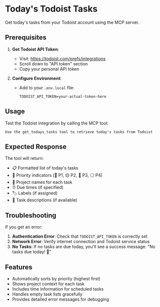 # Today's Todoist Tasks

Get today's tasks from your Todoist account using the MCP server.

## Prerequisites

1. **Get Todoist API Token**:
   - Visit: https://todoist.com/prefs/integrations
   - Scroll down to "API token" section
   - Copy your personal API token

2. **Configure Environment**:
   - Add to your `.env.local` file:
     ```
     TODOIST_API_TOKEN=your-actual-token-here
     ```

## Usage

Test the Todoist integration by calling the MCP tool:

```
Use the get_todays_tasks tool to retrieve today's tasks from Todoist
```

## Expected Response

The tool will return:
- 📋 Formatted list of today's tasks
- 🎯 Priority indicators (🔴 P1, 🟡 P2, 🔵 P3, ⚪ P4)
- 📁 Project names for each task
- ⏰ Due times (if specified)
- 🏷️ Labels (if assigned)
- 📝 Task descriptions (if available)

## Troubleshooting

If you get an error:
1. **Authentication Error**: Check that `TODOIST_API_TOKEN` is correctly set
2. **Network Error**: Verify internet connection and Todoist service status
3. **No Tasks**: If no tasks are due today, you'll see a success message: "No tasks due today! 🎉"

## Features

- Automatically sorts by priority (highest first)
- Shows project context for each task
- Includes time information for scheduled tasks
- Handles empty task lists gracefully
- Provides detailed error messages for debugging